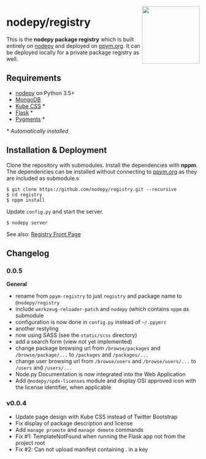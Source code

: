 <img src="https://i.imgur.com/IfmOKFI.png" align="right" width="150px"></img>

# nodepy/registry

This is the **nodepy package registry**  which is built entirely on [nodepy]
and deployed on [ppym.org]. It can be deployed locally for a private package
registry as well.

  [nodepy]: https://github.com/nodepy/nodepy
  [ppym.org]: https://ppym.org

## Requirements

- [nodepy] on Python 3.5+
- [MongoDB](https://www.mongodb.com/)
- [Kube CSS](https://imperavi.com/kube/) \*
- [Flask](http://flask.pocoo.org/) \*
- [Pygments](http://pygments.org/) \*

*\* Automatically installed*

## Installation & Deployment

Clone the repository with submodules. Install the dependencies with
**nppm**. The dependencies can be installed without connecting to
[ppym.org] as they are included as submodule.s

    $ git clone https://github.com/nodepy/registry.git --recursive
    $ cd registry
    $ nppm install

Update `config.py` and start the server.

    $ nodepy server

See also: [Registry Front Page](resources/index.md)

## Changelog

### 0.0.5

__General__

- rename from `ppym-registry` to just `registry` and package name to `@nodepy/registry`
- include `werkzeug-reloader-patch` and `nodepy` (which contains `nppm`
  as submodule
- configuration is now done in `config.py` instead of `~/.ppymrc`
- another restyling
- now using SASS (see the `static/scss` directory)
- add a search form (view not yet implemented)
- change package browsing url from `/browse/packages` and `/browse/package/...`
  to `/packages` and `/packages/...`
- change user browsing url from `/browse/users` and `/browse/users/...`
  to `/users` and `/users/...`
- Node.py Documentation is now integrated into the Web Application
- Add `@nodepy/spdx-licenses` module and display OSI approved icon with
  the license identifier, when applicable

### v0.0.4

- Update page design with Kube CSS instead of Twitter Bootstrap
- Fix display of package description and license
- Add `manage promote` and `manage demote` commands
- Fix #1: TemplateNotFound when running the Flask app not from the project root
- Fix #2: Can not upload manifest containing . in a key
